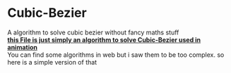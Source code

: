 # Cubic-Bezier
A algorithm to solve cubic bezier without fancy maths stuff<br>
<b><u> this File is just simply an algorithm to solve Cubic-Bezier used in animation</u></b><br>
  You can find some algorithms in web but i saw them to be too complex. so here is a simple version of that
